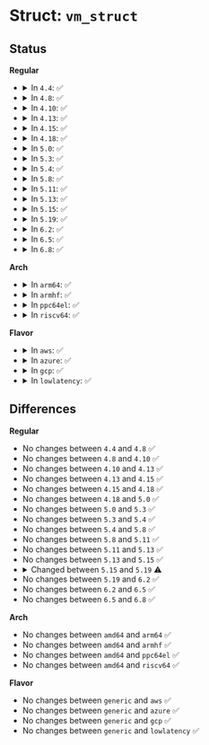 # Struct: <code>vm_struct</code>

## Status
<b>Regular</b>
<ul>
<li>
<details>
<summary>In <code>4.4</code>: ✅</summary>

```c
struct vm_struct {
    struct vm_struct *next;
    void *addr;
    long unsigned int size;
    long unsigned int flags;
    struct page **pages;
    unsigned int nr_pages;
    phys_addr_t phys_addr;
    const void *caller;
};
```
</details>
</li>
<li>
<details>
<summary>In <code>4.8</code>: ✅</summary>

```c
struct vm_struct {
    struct vm_struct *next;
    void *addr;
    long unsigned int size;
    long unsigned int flags;
    struct page **pages;
    unsigned int nr_pages;
    phys_addr_t phys_addr;
    const void *caller;
};
```
</details>
</li>
<li>
<details>
<summary>In <code>4.10</code>: ✅</summary>

```c
struct vm_struct {
    struct vm_struct *next;
    void *addr;
    long unsigned int size;
    long unsigned int flags;
    struct page **pages;
    unsigned int nr_pages;
    phys_addr_t phys_addr;
    const void *caller;
};
```
</details>
</li>
<li>
<details>
<summary>In <code>4.13</code>: ✅</summary>

```c
struct vm_struct {
    struct vm_struct *next;
    void *addr;
    long unsigned int size;
    long unsigned int flags;
    struct page **pages;
    unsigned int nr_pages;
    phys_addr_t phys_addr;
    const void *caller;
};
```
</details>
</li>
<li>
<details>
<summary>In <code>4.15</code>: ✅</summary>

```c
struct vm_struct {
    struct vm_struct *next;
    void *addr;
    long unsigned int size;
    long unsigned int flags;
    struct page **pages;
    unsigned int nr_pages;
    phys_addr_t phys_addr;
    const void *caller;
};
```
</details>
</li>
<li>
<details>
<summary>In <code>4.18</code>: ✅</summary>

```c
struct vm_struct {
    struct vm_struct *next;
    void *addr;
    long unsigned int size;
    long unsigned int flags;
    struct page **pages;
    unsigned int nr_pages;
    phys_addr_t phys_addr;
    const void *caller;
};
```
</details>
</li>
<li>
<details>
<summary>In <code>5.0</code>: ✅</summary>

```c
struct vm_struct {
    struct vm_struct *next;
    void *addr;
    long unsigned int size;
    long unsigned int flags;
    struct page **pages;
    unsigned int nr_pages;
    phys_addr_t phys_addr;
    const void *caller;
};
```
</details>
</li>
<li>
<details>
<summary>In <code>5.3</code>: ✅</summary>

```c
struct vm_struct {
    struct vm_struct *next;
    void *addr;
    long unsigned int size;
    long unsigned int flags;
    struct page **pages;
    unsigned int nr_pages;
    phys_addr_t phys_addr;
    const void *caller;
};
```
</details>
</li>
<li>
<details>
<summary>In <code>5.4</code>: ✅</summary>

```c
struct vm_struct {
    struct vm_struct *next;
    void *addr;
    long unsigned int size;
    long unsigned int flags;
    struct page **pages;
    unsigned int nr_pages;
    phys_addr_t phys_addr;
    const void *caller;
};
```
</details>
</li>
<li>
<details>
<summary>In <code>5.8</code>: ✅</summary>

```c
struct vm_struct {
    struct vm_struct *next;
    void *addr;
    long unsigned int size;
    long unsigned int flags;
    struct page **pages;
    unsigned int nr_pages;
    phys_addr_t phys_addr;
    const void *caller;
};
```
</details>
</li>
<li>
<details>
<summary>In <code>5.11</code>: ✅</summary>

```c
struct vm_struct {
    struct vm_struct *next;
    void *addr;
    long unsigned int size;
    long unsigned int flags;
    struct page **pages;
    unsigned int nr_pages;
    phys_addr_t phys_addr;
    const void *caller;
};
```
</details>
</li>
<li>
<details>
<summary>In <code>5.13</code>: ✅</summary>

```c
struct vm_struct {
    struct vm_struct *next;
    void *addr;
    long unsigned int size;
    long unsigned int flags;
    struct page **pages;
    unsigned int nr_pages;
    phys_addr_t phys_addr;
    const void *caller;
};
```
</details>
</li>
<li>
<details>
<summary>In <code>5.15</code>: ✅</summary>

```c
struct vm_struct {
    struct vm_struct *next;
    void *addr;
    long unsigned int size;
    long unsigned int flags;
    struct page **pages;
    unsigned int nr_pages;
    phys_addr_t phys_addr;
    const void *caller;
};
```
</details>
</li>
<li>
<details>
<summary>In <code>5.19</code>: ✅</summary>

```c
struct vm_struct {
    struct vm_struct *next;
    void *addr;
    long unsigned int size;
    long unsigned int flags;
    struct page **pages;
    unsigned int page_order;
    unsigned int nr_pages;
    phys_addr_t phys_addr;
    const void *caller;
};
```
</details>
</li>
<li>
<details>
<summary>In <code>6.2</code>: ✅</summary>

```c
struct vm_struct {
    struct vm_struct *next;
    void *addr;
    long unsigned int size;
    long unsigned int flags;
    struct page **pages;
    unsigned int page_order;
    unsigned int nr_pages;
    phys_addr_t phys_addr;
    const void *caller;
};
```
</details>
</li>
<li>
<details>
<summary>In <code>6.5</code>: ✅</summary>

```c
struct vm_struct {
    struct vm_struct *next;
    void *addr;
    long unsigned int size;
    long unsigned int flags;
    struct page **pages;
    unsigned int page_order;
    unsigned int nr_pages;
    phys_addr_t phys_addr;
    const void *caller;
};
```
</details>
</li>
<li>
<details>
<summary>In <code>6.8</code>: ✅</summary>

```c
struct vm_struct {
    struct vm_struct *next;
    void *addr;
    long unsigned int size;
    long unsigned int flags;
    struct page **pages;
    unsigned int page_order;
    unsigned int nr_pages;
    phys_addr_t phys_addr;
    const void *caller;
};
```
</details>
</li>
</ul>
<b>Arch</b>
<ul>
<li>
<details>
<summary>In <code>arm64</code>: ✅</summary>

```c
struct vm_struct {
    struct vm_struct *next;
    void *addr;
    long unsigned int size;
    long unsigned int flags;
    struct page **pages;
    unsigned int nr_pages;
    phys_addr_t phys_addr;
    const void *caller;
};
```
</details>
</li>
<li>
<details>
<summary>In <code>armhf</code>: ✅</summary>

```c
struct vm_struct {
    struct vm_struct *next;
    void *addr;
    long unsigned int size;
    long unsigned int flags;
    struct page **pages;
    unsigned int nr_pages;
    phys_addr_t phys_addr;
    const void *caller;
};
```
</details>
</li>
<li>
<details>
<summary>In <code>ppc64el</code>: ✅</summary>

```c
struct vm_struct {
    struct vm_struct *next;
    void *addr;
    long unsigned int size;
    long unsigned int flags;
    struct page **pages;
    unsigned int nr_pages;
    phys_addr_t phys_addr;
    const void *caller;
};
```
</details>
</li>
<li>
<details>
<summary>In <code>riscv64</code>: ✅</summary>

```c
struct vm_struct {
    struct vm_struct *next;
    void *addr;
    long unsigned int size;
    long unsigned int flags;
    struct page **pages;
    unsigned int nr_pages;
    phys_addr_t phys_addr;
    const void *caller;
};
```
</details>
</li>
</ul>
<b>Flavor</b>
<ul>
<li>
<details>
<summary>In <code>aws</code>: ✅</summary>

```c
struct vm_struct {
    struct vm_struct *next;
    void *addr;
    long unsigned int size;
    long unsigned int flags;
    struct page **pages;
    unsigned int nr_pages;
    phys_addr_t phys_addr;
    const void *caller;
};
```
</details>
</li>
<li>
<details>
<summary>In <code>azure</code>: ✅</summary>

```c
struct vm_struct {
    struct vm_struct *next;
    void *addr;
    long unsigned int size;
    long unsigned int flags;
    struct page **pages;
    unsigned int nr_pages;
    phys_addr_t phys_addr;
    const void *caller;
};
```
</details>
</li>
<li>
<details>
<summary>In <code>gcp</code>: ✅</summary>

```c
struct vm_struct {
    struct vm_struct *next;
    void *addr;
    long unsigned int size;
    long unsigned int flags;
    struct page **pages;
    unsigned int nr_pages;
    phys_addr_t phys_addr;
    const void *caller;
};
```
</details>
</li>
<li>
<details>
<summary>In <code>lowlatency</code>: ✅</summary>

```c
struct vm_struct {
    struct vm_struct *next;
    void *addr;
    long unsigned int size;
    long unsigned int flags;
    struct page **pages;
    unsigned int nr_pages;
    phys_addr_t phys_addr;
    const void *caller;
};
```
</details>
</li>
</ul>

## Differences
<b>Regular</b>
<ul>
<li>
No changes between <code>4.4</code> and <code>4.8</code> ✅
</li>
<li>
No changes between <code>4.8</code> and <code>4.10</code> ✅
</li>
<li>
No changes between <code>4.10</code> and <code>4.13</code> ✅
</li>
<li>
No changes between <code>4.13</code> and <code>4.15</code> ✅
</li>
<li>
No changes between <code>4.15</code> and <code>4.18</code> ✅
</li>
<li>
No changes between <code>4.18</code> and <code>5.0</code> ✅
</li>
<li>
No changes between <code>5.0</code> and <code>5.3</code> ✅
</li>
<li>
No changes between <code>5.3</code> and <code>5.4</code> ✅
</li>
<li>
No changes between <code>5.4</code> and <code>5.8</code> ✅
</li>
<li>
No changes between <code>5.8</code> and <code>5.11</code> ✅
</li>
<li>
No changes between <code>5.11</code> and <code>5.13</code> ✅
</li>
<li>
No changes between <code>5.13</code> and <code>5.15</code> ✅
</li>
<li>
<details>
<summary>Changed between <code>5.15</code> and <code>5.19</code> ⚠️</summary>
<ul>
<li>
<b>Field added. </b>
<code>unsigned int page_order</code>
</li>
</ul>
</details>
</li>
<li>
No changes between <code>5.19</code> and <code>6.2</code> ✅
</li>
<li>
No changes between <code>6.2</code> and <code>6.5</code> ✅
</li>
<li>
No changes between <code>6.5</code> and <code>6.8</code> ✅
</li>
</ul>
<b>Arch</b>
<ul>
<li>
No changes between <code>amd64</code> and <code>arm64</code> ✅
</li>
<li>
No changes between <code>amd64</code> and <code>armhf</code> ✅
</li>
<li>
No changes between <code>amd64</code> and <code>ppc64el</code> ✅
</li>
<li>
No changes between <code>amd64</code> and <code>riscv64</code> ✅
</li>
</ul>
<b>Flavor</b>
<ul>
<li>
No changes between <code>generic</code> and <code>aws</code> ✅
</li>
<li>
No changes between <code>generic</code> and <code>azure</code> ✅
</li>
<li>
No changes between <code>generic</code> and <code>gcp</code> ✅
</li>
<li>
No changes between <code>generic</code> and <code>lowlatency</code> ✅
</li>
</ul>

